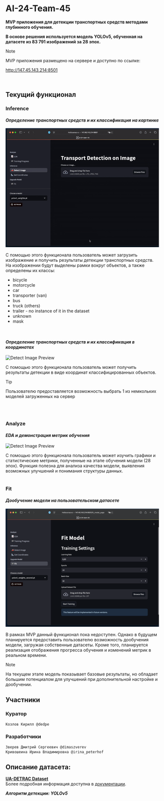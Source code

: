 # AI-24-Team-45

**MVP приложения для детекции транспортных средств методами глубинного обучения.**

**В основе решения используется модель YOLOv5, обученная на датасете из 83 791 изображений за 28 эпох.**<br/>

> [!NOTE]
> MVP приложения размещено на сервере и доступно по ссылке:
>
> http://147.45.143.214:8501

<br/>

## Текущий функционал

### Inference

#### **_Определение транспортных средств и их классификация на картинке_**

![Detect Image Preview](description/get_image.gif)

С помощью этого функционала пользователь может загрузить изображение и получить результаты детекции транспортных средств.
На изображении будут выделены рамки вокруг объектов, а также определены их классы:

- bicycle
- motorcycle
- car
- transporter (van)
- bus
- truck (others)
- trailer - no instance of it in the dataset
- unknown
- mask

<br/>

#### **_Определение транспортных средств и их классификация в координатах_**

![Detect Image Preview](description/get_coordinates.gif)

С помощью этого функционала пользователь может получить результаты детекции в виде координат классифицированных объектов.

> [!TIP]
> Пользователю предоставляется возможность выбрать 1 из немкольких моделей загруженных на сервер

<br/><br/>

### Analyze

#### **_EDA и демонстрация метрик обучения_**

![Detect Image Preview](description/analyze.gif)

С помощью этого функционала пользователь может изучить графики и статистические метрики, полученные на этапе обучения модели (28 эпох).
Функция полезна для анализа качества модели, выявления возможных улучшений и понимания структуры данных.
<br/><br/>

### Fit

#### **_Дообучение модели на пользовательском датасете_**

![Detect Image Preview](description/fit_model.png)

В рамках MVP данный функционал пока недоступен. Однако в будущем планируется предоставить пользователю возможность дообучения модели, загружая собственные датасеты.
Кроме того, планируется реализация отображения прогресса обучения и изменений метрик в реальном времени.
<br/>

> [!NOTE]
> На текущем этапе модель показывает базовые результаты, но обладает большим потенциалом для улучшений при дополнительной настройке и дообучении.

## Участники

### Куратор

```
Козлов Кирилл @dedpe
```

### Разработчики

```
Зверев Дмитрий Сергеевич @dimaszverev
Кривошеина Ирина Владимировна @irina_peterhof
```

## Описание датасета:

[**UA-DETRAC Dataset**](https://www.kaggle.com/datasets/dimarmalade/ua-detrac-reannotated-classes)  
Более подробная информация доступна в [документации](https://www.albany.edu/faculty/mchang2/files/2020_01_CVIU_DETRAC.pdf).

**_Алгоритм детекции: YOLOv5_**
